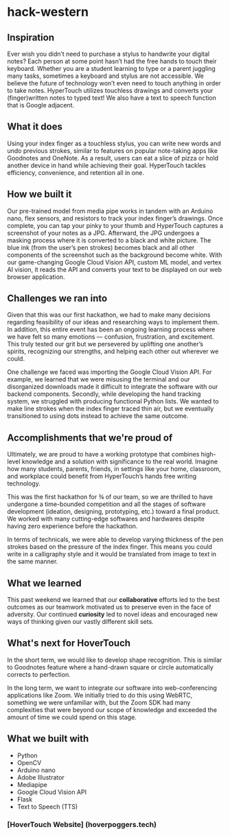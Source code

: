 # hack-western

## Inspiration
Ever wish you didn’t need to purchase a stylus to handwrite your digital notes? Each person at some point hasn’t had the free hands to touch their keyboard. Whether you are a student learning to type or a parent juggling many tasks, sometimes a keyboard and stylus are not accessible. We believe the future of technology won’t even need to touch anything in order to take notes. HyperTouch utilizes touchless drawings and converts your (finger)written notes to typed text! We also have a text to speech function that is Google adjacent.

## What it does
Using your index finger as a touchless stylus, you can write new words and undo previous strokes, similar to features on popular note-taking apps like Goodnotes and OneNote. As a result, users can eat a slice of pizza or hold another device in hand while achieving their goal. HyperTouch tackles efficiency, convenience, and retention all in one.  

## How we built it
Our pre-trained model from media pipe works in tandem with an Arduino nano, flex sensors, and resistors to track your index finger’s drawings. Once complete, you can tap your pinky to your thumb and HyperTouch captures a screenshot of your notes as a JPG. Afterward, the JPG undergoes a masking process where it is converted to a black and white picture. The blue ink (from the user’s pen strokes) becomes black and all other components of the screenshot such as the background become white. With our game-changing Google Cloud Vision API, custom ML model, and vertex AI vision, it reads the API and converts your text to be displayed on our web browser application.

## Challenges we ran into
Given that this was our first hackathon, we had to make many decisions regarding feasibility of our ideas and researching ways to implement them. In addition, this entire event has been an ongoing learning process where we have felt so many emotions — confusion, frustration, and excitement. This truly tested our grit but we persevered by uplifting one another’s spirits, recognizing our strengths, and helping each other out wherever we could.

One challenge we faced was importing the Google Cloud Vision API. For example, we learned that we were misusing the terminal and our disorganized downloads made it difficult to integrate the software with our backend components. Secondly, while developing the hand tracking system, we struggled with producing functional Python lists. We wanted to make line strokes when the index finger traced thin air, but we eventually transitioned to using dots instead to achieve the same outcome.

## Accomplishments that we're proud of
Ultimately, we are proud to have a working prototype that combines high-level knowledge and a solution with significance to the real world. Imagine how many students, parents, friends, in settings like your home, classroom, and workplace could benefit from HyperTouch’s hands free writing technology. 

This was the first hackathon for ¾ of our team, so we are thrilled to have undergone a time-bounded competition and all the stages of software development (ideation, designing, prototyping, etc.) toward a final product. We worked with many cutting-edge softwares and hardwares despite having zero experience before the hackathon.

In terms of technicals, we were able to develop varying thickness of the pen strokes based on the pressure of the index finger. This means you could write in a calligraphy style and it would be translated from image to text in the same manner. 

## What we learned
This past weekend we learned that our **collaborative** efforts led to the best outcomes as our teamwork motivated us to preserve even in the face of adversity. Our continued **curiosity** led to novel ideas and encouraged new ways of thinking given our vastly different skill sets.

## What's next for HoverTouch
In the short term, we would like to develop shape recognition. This is similar to Goodnotes feature where a hand-drawn square or circle automatically corrects to perfection.

In the long term, we want to integrate our software into web-conferencing applications like Zoom. We initially tried to do this using WebRTC, something we were unfamiliar with, but the Zoom SDK had many complexities that were beyond our scope of knowledge and exceeded the amount of time we could spend on this stage.

## What we built with
- Python
- OpenCV
- Arduino nano
- Adobe Illustrator
- Mediapipe
- Google Cloud Vision API
- Flask
- Text to Speech (TTS)

### [HoverTouch Website] (hoverpoggers.tech)


